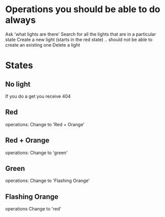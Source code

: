 # Operations you should be able to do always

Ask 'what lights are there'
Search for all the lights that are in a particular state
Create a new light (starts in the red state) .. should not be able to create an existing one
Delete a light

# States

## No light
If you do a get you receive 404

## Red

operations:
Change to 'Red + Orange'

## Red + Orange

operations:
Change to 'green'

## Green

operations:
Change to 'Flashing Orange'

## Flashing Orange

operations
Change to 'red'